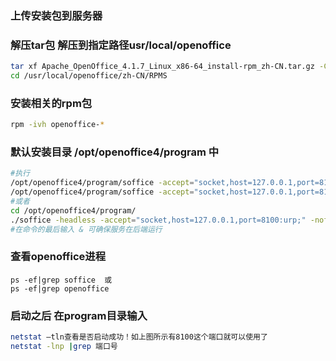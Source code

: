 ### 上传安装包到服务器


### 解压tar包 解压到指定路径usr/local/openoffice
```bash
tar xf Apache_OpenOffice_4.1.7_Linux_x86-64_install-rpm_zh-CN.tar.gz -C /usr/local/openoffice
cd /usr/local/openoffice/zh-CN/RPMS
```



### 安装相关的rpm包
```bash
rpm -ivh openoffice-*
```



### 默认安装目录 /opt/openoffice4/program 中
```bash
#执行 
/opt/openoffice4/program/soffice -accept="socket,host=127.0.0.1,port=8100;urp;" -headless -nofirststartwizard &
/opt/openoffice4/program/soffice -accept="socket,host=127.0.0.1,port=8100:urp;" -headless 
#或者
cd /opt/openoffice4/program/
./soffice -headless -accept="socket,host=127.0.0.1,port=8100:urp;" -nofirststartwizard & 
#在命令的最后输入 & 可确保服务在后端运行
```

### 查看openoffice进程
```bahs
ps -ef|grep soffice  或
ps -ef|grep openoffice
```



### 启动之后 在program目录输入
```bash
netstat –tln查看是否启动成功！如上图所示有8100这个端口就可以使用了
netstat -lnp |grep 端口号
```

